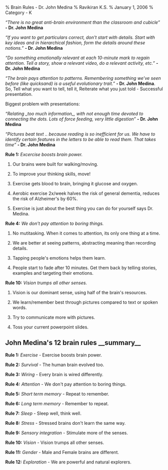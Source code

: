 % Brain Rules - Dr. John Medina
% Ravikiran K.S.
% January 1, 2006
% Category - K

*“There is no great anti-brain environment than the classroom and
cubicle”* **- Dr. John Medina**  

*“If you want to get particulars correct, don't start with details.
Start with key ideas and in hierarchical fashion, form the details
around these notions.”* **- Dr. John Medina**  

*“Do something emotionally relevant at each 10-minute mark to regain
attention. Tell a story, show a relevant video, do a relevant activity,
etc.”* **- Dr. John Medina**

*“The brain pays attention to patterns. Remembering something we've seen
before (like quicksand) is a useful evolutionary trait.”* **- Dr. John
Medina**. So, Tell what you want to tell, tell it, Reiterate what you
just told - Successful presentation.

Biggest problem with presentations:

*“Relating \_too much information\_, with not enough time devoted to
connecting the dots. Lots of force feeding, very little digestion”* **-
Dr. John Medina**

*“Pictures beat text .. because reading is so inefficient for us. We
have to identify certain features in the letters to be able to read
them. That takes time”* **- Dr. John Medina**

**Rule 1:** *Excercise boosts brain power.*

1.  Our brains were built for walking/moving.

2.  To improve your thinking skills, move\!

3.  Exercise gets blood to brain, bringing it glucose and oxygen.

4.  Aerobic exercise 2x/week halves the risk of general dementia,
    reduces the risk of Alzheimer's by 60%.

5.  Exercise is just about the best thing you can do for yourself says
    Dr. Medina.

**Rule 4:** *We don't pay attention to boring things.*

1.  No mutitasking. When it comes to attention, its only one thing at a
    time.

2.  We are better at seeing patterns, abstracting meaning than recording
    details.

3.  Tapping people's emotions helps them learn.

4.  People start to fade after 10 minutes. Get them back by telling
    stories, examples and targeting their emotions.

**Rule 10:** *Vision trumps all other senses.*

1.  Vision is our dominant sense, using half of the brain's resources.

2.  We learn/remember best through pictures compared to text or spoken
    words.

3.  Try to communicate more with pictures.

4.  Toss your current powerpoint slides.

## John Medina's 12 brain rules \_\_summary\_\_

**Rule 1:** *Exercise* - Exercise boosts brain power.

**Rule 2:** *Survival* - The human brain evolved too.

**Rule 3:** *Wiring* - Every brain is wired differently.

**Rule 4:** *Attention* - We don't pay attention to boring things.

**Rule 5:** *Short term memory* - Repeat to remember.

**Rule 6:** *Long term memory* - Remember to repeat.

**Rule 7:** *Sleep* - Sleep well, think well.

**Rule 8:** *Stress* - Stressed brains don't learn the same way.

**Rule 9:** *Sensory integration* - Stimulate more of the senses.

**Rule 10:** *Vision* - Vision trumps all other senses.

**Rule 11:** *Gender* - Male and Female brains are different.

**Rule 12:** *Exploration* - We are powerful and natural explorers.

